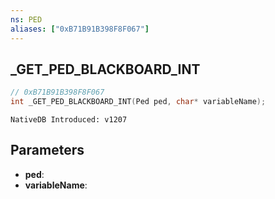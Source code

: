 ```yaml
---
ns: PED
aliases: ["0xB71B91B398F8F067"]
---
```

## _GET_PED_BLACKBOARD_INT

```c
// 0xB71B91B398F8F067
int _GET_PED_BLACKBOARD_INT(Ped ped, char* variableName);
```

```
NativeDB Introduced: v1207
```

## Parameters
* **ped**:
* **variableName**:
